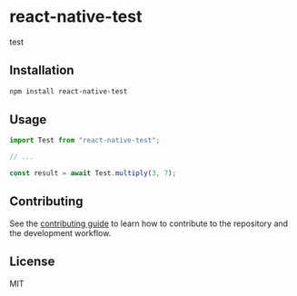 # react-native-test

test

## Installation

```sh
npm install react-native-test
```

## Usage

```js
import Test from "react-native-test";

// ...

const result = await Test.multiply(3, 7);
```

## Contributing

See the [contributing guide](CONTRIBUTING.md) to learn how to contribute to the repository and the development workflow.

## License

MIT
